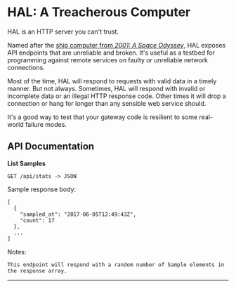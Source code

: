 # HAL: A Treacherous Computer

HAL is an HTTP server you can't trust.

Named after the [ship computer from _2001: A Space Odyssey_](https://en.wikipedia.org/wiki/HAL_9000), HAL exposes API endpoints that are unreliable and broken. It's useful as a testbed for programming against remote services on faulty or unreliable network connections.

Most of the time, HAL will respond to requests with valid data in a timely manner. But not always. Sometimes, HAL will respond with invalid or incomplete data or an illegal HTTP response code. Other times it will drop a connection or hang for longer than any sensible web service should.

It's a good way to test that your gateway code is resilient to some real-world failure modes.

## API Documentation

**List Samples**

`GET /api/stats -> JSON`

Sample response body:

```
[
  {
    "sampled_at": "2017-06-05T12:49:43Z",
    "count": 17
  },
  ...
]
```

Notes:

```
This endpoint will respond with a random number of Sample elements in the response array.
```

---
